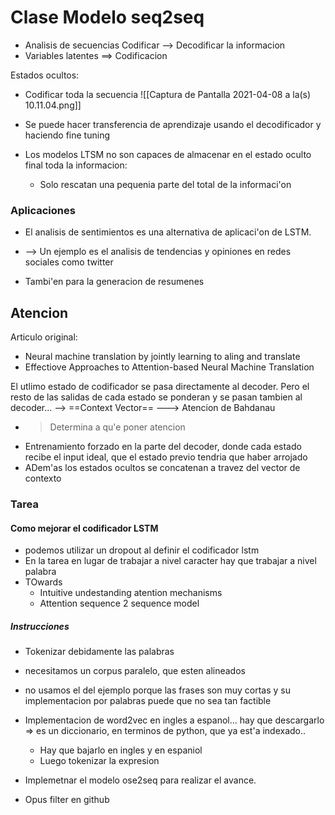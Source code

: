 ---
---

# Clase Modelo seq2seq

- Analisis de secuencias
Codificar --> Decodificar la informacion
- Variables latentes ==> Codificacion

Estados ocultos:
- Codificar toda la secuencia
![[Captura de Pantalla 2021-04-08 a la(s) 10.11.04.png]]

- Se puede hacer transferencia de aprendizaje usando el decodificador y haciendo fine tuning

- Los modelos LTSM no son capaces de almacenar en el estado oculto final toda la informacion:
	- Solo rescatan una pequenia parte del total de la informaci'on

### Aplicaciones
- El analisis de sentimientos es una alternativa de aplicaci'on de LSTM.
- --> Un ejemplo es el analisis de tendencias y opiniones en redes sociales como twitter

- Tambi'en para la generacion de resumenes


## Atencion
Articulo original:
- Neural machine translation by jointly learning to aling and translate
- Effectiove Approaches to Attention-based Neural Machine Translation

El utlimo estado de codificador se pasa directamente al decoder.
Pero el resto de las salidas de cada estado se ponderan y se pasan tambien al decoder...
--> ==Context Vector==
---> Atencion de Bahdanau
- > Determina a qu'e poner atencion
- Entrenamiento forzado en la parte del decoder, donde cada estado recibe el input ideal, que el estado previo tendria que haber arrojado
- ADem'as los estados ocultos se concatenan a travez del vector de contexto





### Tarea
#### Como mejorar el codificador LSTM

- podemos utilizar un dropout al definir el codificador lstm 
- En la tarea en lugar de trabajar a nivel caracter hay que trabajar a nivel palabra
- TOwards 
	- Intuitive undestanding atention mechanisms
	- Attention sequence 2 sequence model

##### Instrucciones
- Tokenizar debidamente las palabras
- necesitamos un corpus paralelo, que esten alineados
- no usamos el del ejemplo porque las frases son muy cortas y su implementacion por palabras puede que no sea tan factible
- Implementacion de word2vec en ingles a espanol... hay que descargarlo => es un diccionario, en terminos de python, que ya est'a indexado..
	- Hay que bajarlo en ingles y en espaniol
	- Luego tokenizar la expresion

- Implemetnar el modelo ose2seq para realizar el avance.

- Opus filter en github